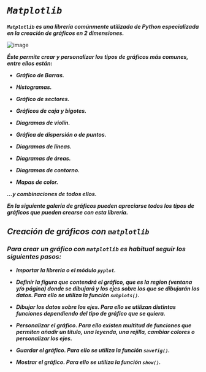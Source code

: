 # **_```Matplotlib```_**

**_```Matplotlib``` es una librería comúnmente utilizada de Python especializada en la creación de gráficos en 2 dimensiones._**

![image](https://github.com/user-attachments/assets/aa254802-679a-4d29-ae95-713dd25cb9a9)

**_Éste permite crear y personalizar los tipos de gráficos más comunes, entre ellos están:_**

- **_Gráfico de Barras._**
  
- **_Histogramas._**
  
- **_Gráfico de sectores._**
  
- **_Gráficos de caja y bigotes._**
  
- **_Diagramas de violín._**
  
- **_Gráfica de dispersión o de puntos._**
  
- **_Diagramas de líneas._**
  
- **_Diagramas de áreas._**
  
- **_Diagramas de contorno._**
  
- **_Mapas de color._**
  
**_...y combinaciones de todos ellos._**

**_En la siguiente galería de gráficos pueden apreciarse todos los tipos de gráficos que pueden crearse con esta librería._**

## **_Creación de gráficos con ```matplotlib```_**

### **_Para crear un gráfico con ```matplotlib``` es habitual seguir los siguientes pasos:_**

- **_Importar la librería o el módulo ```pyplot```._**

- **_Definir la figura que contendrá el gráfico, que es la region (ventana y/o página) donde se dibujará y los ejes sobre los que se dibujarán los datos. Para ello se utiliza la función ```subplots()```._**

- **_Dibujar los datos sobre los ejes. Para ello se utilizan distintas funciones dependiendo del tipo de gráfico que se quiera._**

- **_Personalizar el gráfico. Para ello existen multitud de funciones que permiten añadir un título, una leyenda, una rejilla, cambiar colores o personalizar los ejes._**

- **_Guardar el gráfico. Para ello se utiliza la función ```savefig()```._**

- **_Mostrar el gráfico. Para ello se utiliza la función ```show()```._**
